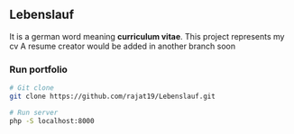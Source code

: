 ## Lebenslauf
It is a german word meaning **curriculum vitae**. This project represents my cv
A resume creator would be added in another branch soon

### Run portfolio
```bash
# Git clone
git clone https://github.com/rajat19/Lebenslauf.git

# Run server
php -S localhost:8000
```